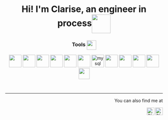 
<H1 align = "center"> 
 Hi! I'm Clarise, an engineer in process<img src='https://media.giphy.com/media/4XXo8A7CIW1lZGgdhm/giphy.gif' width="60" align = "center">
</H1>

<H3 align = "center"> Tools
 <img src='https://media.giphy.com/media/uhQuegHFqkVYuFMXMQ/giphy.gif' width="30" align = "center">  
</H3>


<p align = "center"
   
 <img src = "https://media.giphy.com/media/ln7z2eWriiQAllfVcn/giphy.gif" width="40"/>  
 <img src = "https://media.giphy.com/media/kdFc8fubgS31b8DsVu/giphy.gif" width="40"/>
 <img src = "https://media.giphy.com/media/Sr8xDpMwVKOHUWDVRD/giphy.gif" width="40" />
 <img src = "https://media.giphy.com/media/XAxylRMCdpbEWUAvr8/giphy.gif" width="40" />
 <img src = "https://media.giphy.com/media/IdyAQJVN2kVPNUrojM/giphy.gif" width="40" />
 <img src = "https://media.giphy.com/media/fsEaZldNC8A1PJ3mwp/giphy.gif" width="40" />
 <img src = "https://cdn.icon-icons.com/icons2/3053/PNG/128/figma_macos_bigsur_icon_190183.png" width="40" />
 <img alt = "mysql" src = "https://cdn.icon-icons.com/icons2/1381/PNG/128/mysqlworkbench_93532.png" width="40" />
 <img src = "https://cdn.icon-icons.com/icons2/2699/PNG/512/canva_logo_icon_168460.png" width="40" />
 <img src = "https://media.giphy.com/media/KzJkzjggfGN5Py6nkT/giphy.gif" width="40" />
 <img src = "https://cdn.icon-icons.com/icons2/3053/PNG/128/balsamiq_mockups_macos_bigsur_icon_190357.png" width="40" />
 <img src = "https://cdn.icon-icons.com/icons2/2699/PNG/128/slack_tile_logo_icon_168820.png" width="40" />
 <img src='https://media.giphy.com/media/Y1q8LF4Fc6DoQYC3fi/giphy.gif' width="35"/>

</p>
<br>

-----------------------------------------------------------------------------------------------

<p align = "right"> You can also find me at  </p> 

[<img align = "right"  alt="Clarise's LinkedIn" width="24px" src="https://img.icons8.com/nolan/96/linkedin.png" />](https://www.linkedin.com/in/clarise-troncoso/) 
[<img align = "right" alt="Clarise's Twitter" width="24px" src="https://img.icons8.com/nolan/96/twitter.png" />](https://twitter.com/my_ecstasies) <br>


